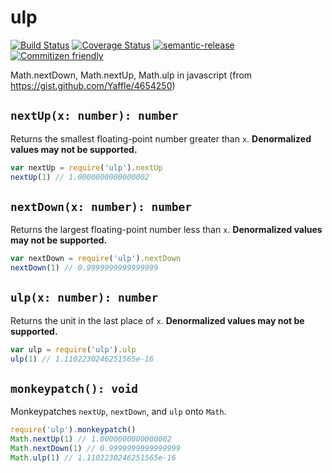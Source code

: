 # ulp

[![Build Status](https://travis-ci.org/jcoreio/ulp.svg?branch=master)](https://travis-ci.org/jcoreio/ulp)
[![Coverage Status](https://coveralls.io/repos/github/jcoreio/ulp/badge.svg?branch=master)](https://coveralls.io/github/jcoreio/ulp?branch=master)
[![semantic-release](https://img.shields.io/badge/%20%20%F0%9F%93%A6%F0%9F%9A%80-semantic--release-e10079.svg)](https://github.com/semantic-release/semantic-release)
[![Commitizen friendly](https://img.shields.io/badge/commitizen-friendly-brightgreen.svg)](http://commitizen.github.io/cz-cli/)

Math.nextDown, Math.nextUp, Math.ulp in javascript (from https://gist.github.com/Yaffle/4654250)

## `nextUp(x: number): number`

Returns the smallest floating-point number greater than `x`.
**Denormalized values may not be supported.**

```js
var nextUp = require('ulp').nextUp
nextUp(1) // 1.0000000000000002
```

## `nextDown(x: number): number`

Returns the largest floating-point number less than `x`.
**Denormalized values may not be supported.**

```js
var nextDown = require('ulp').nextDown
nextDown(1) // 0.9999999999999999
```

## `ulp(x: number): number`

Returns the unit in the last place of `x`.
**Denormalized values may not be supported.**

```js
var ulp = require('ulp').ulp
ulp(1) // 1.1102230246251565e-16
```

## `monkeypatch(): void`

Monkeypatches `nextUp`, `nextDown`, and `ulp` onto `Math`.

```js
require('ulp').monkeypatch()
Math.nextUp(1) // 1.0000000000000002
Math.nextDown(1) // 0.9999999999999999
Math.ulp(1) // 1.1102230246251565e-16
```

